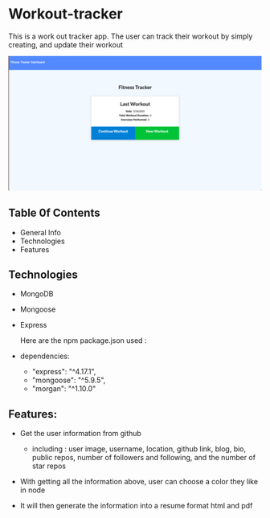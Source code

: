 # Workout-tracker

This is a work out tracker app.
The user can track their workout by simply creating, and update their workout

![inAction1](./public/assets/img/ScreenShot.png) 

## Table 0f Contents
- General Info
- Technologies
- Features

## Technologies

- MongoDB
- Mongoose
- Express

  Here are the npm package.json used :
- dependencies: 
    - "express": "^4.17.1",
    - "mongoose": "^5.9.5",
    - "morgan": "^1.10.0" 


## Features:
- Get the user information from github
    - including : user image, username, location, github link, blog, bio, public repos, number of followers and following, and the number of star repos

- With getting all the information above, user can choose a color they like in node

- It will then generate the information into a resume format html and pdf

